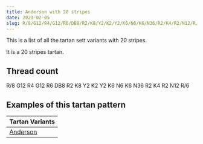 ```yaml
---
title: Anderson with 20 stripes
date: 2023-02-05
slug: R/8/G12/R4/G12/R6/DB8/R2/K8/Y2/K2/Y2/K6/N6/K6/N36/R2/K4/R2/N12/R/6
---
```

This is a list of all the tartan sett variants with 20 stripes.

It is a 20 stripes tartan.


## Thread count
R/8 G12 R4 G12 R6 DB8 R2 K8 Y2 K2 Y2 K6 N6 K6 N36 R2 K4 R2 N12 R/6

## Examples of this tartan pattern

| Tartan Variants |
|---------------|
| [Anderson](/variants/r/8/g12/r4/g12/r6/db8/r2/k8/y2/k2/y2/k6/n6/k6/n36/r2/k4/r2/n12/r/6-db00004c-g004c00-k000000-nd0d0d0-rc80000-yffc800)||
